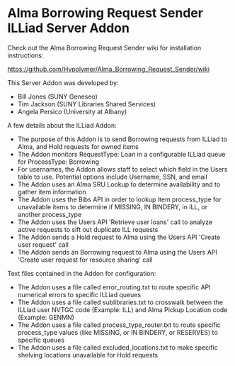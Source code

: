 # Alma Borrowing Request Sender ILLiad Server Addon

Check out the Alma Borrowing Request Sender wiki for installation instructions:

https://github.com/Hypolymer/Alma_Borrowing_Request_Sender/wiki

This Server Addon was developed by: 
- Bill Jones (SUNY Geneseo)
- Tim Jackson (SUNY Libraries Shared Services)
- Angela Persico (University at Albany)

A few details about the ILLiad Addon:
- The purpose of this Addon is to send Borrowing requests from ILLiad to Alma, and Hold requests for owned items
- The Addon monitors RequestType: Loan in a configurable ILLiad queue for ProcessType: Borrowing
- For usernames, the Addon allows staff to select which field in the Users table to use. Potential options include Username, SSN, and email
- The Addon uses an Alma SRU Lookup to determine availability and to gather item information
- The Addon uses the Bibs API in order to lookup item process_type for unavailable items to determine if MISSING, IN BINDERY, in ILL, or another process_type
- The Addon uses the Users API 'Retrieve user loans' call to analyze active requests to sift out duplicate ILL requests
- The Addon sends a Hold request to Alma using the Users API 'Create user request' call
- The Addon sends an Borrowing request to Alma using the Users API 'Create user request for resource sharing' call

Text files contained in the Addon for configuration:
- The Addon uses a file called error_routing.txt to route specific API numerical errors to specific ILLiad queues
- The Addon uses a file called sublibraries.txt to crosswalk between the ILLiad user NVTGC code (Example: ILL) and Alma Pickup Location code (Example: GENMN)
- The Addon uses a file called process_type_router.txt to route specific process_type values (like MISSING, or IN BINDERY, or RESERVES) to specific queues
- The Addon uses a file called excluded_locations.txt to make specific shelving locations unavailable for Hold requests 
